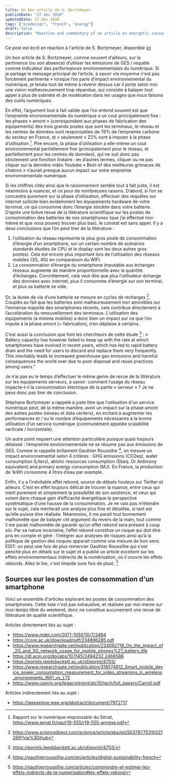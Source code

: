 ```yaml
---
title: Un bon article de S. Bortzmeyer
publishDate: "27 dec 2020"
updatedDate: 27 dec 2020
tags: ["ecodesign", "french", "energy"]
draft: false
description: "Reaction and commentary of an article on energetic consumption of IT"
---
```


Ce post est écrit en réaction à l'article de S. Bortzmeyer, disponible [ici](https://www.bortzmeyer.org/conso-electrique-moyenne.html)

Un bon article de S. Bortzmeyer, comme souvent d’ailleurs, sur la pertinence (ou son absence) d’utiliser les émissions de GES / requête comme indicateur des performances environnementales du numérique.
Si je partage le message principal de l’article, à savoir «la moyenne n'est pas forcément pertinente » lorsque l’on parle d’impact environnemental du numérique, je tenais tout de même à revenir dessus car il porte selon moi une vision malheureusement trop répandue, qui consiste à balayer tout appel à plus de sobriété et de modération dans les usages que nous faisons des outils numériques.

En effet, l’argument tout à fait valide que l’on entend souvent est que l’empreinte environnementale du numérique a un cout principalement fixe : les phases « amont » (correspondant aux phases de fabrication des équipements) des trois grands postes que sont les terminaux, le réseau et les centres de données sont responsables de 78% de l’empreinte carbone du secteur en France, et « seulement » 22% sont à imputer à la phase d’utilisation [^1]. Pire encore, la phase d’utilisation a elle-même un cout environnemental partiellement fixe (principalement pour le réseau, et partiellement pour les centres de données), qui ne suit donc pas strictement une fonction linéaire : en d’autres termes, cliquer ou ne pas cliquer sur la dernière vidéo Youtube « Best-of des meilleures grimaces de chatons » n’aurait presque aucun impact sur votre empreinte environnementale numérique.

[^1]: Rapport sur le numérique responsable du Sénat, https://www.senat.fr/rap/r19-555/r19-555-annexe.pdf

Si les chiffres cités ainsi que le raisonnement semble tout à fait juste, il est néanmoins à nuancer, et ce pour de nombreuses raisons. 
D’abord, si l’on se concentre purement sur la phase d’utilisation, effectuer des requêtes sur internet sollicite bien évidemment les équipements hardware de votre terminal, ce qui consomme donc l’énergie stockée dans votre batterie. D’après une brève revue de la littérature scientifique sur les postes de consommation des batteries de nos smartphones (que j’ai effectué moi-même et que vous pouvez trouver plus bas), le constat est sans appel. Il y a deux conclusions que l’on peut tirer de la littérature :
1)	l’utilisation du réseau représente le plus gros poste de consommation d’énergie d’un smartphone, sur un certain nombre de scénarios standards étudiés (le CPU et le display sont les deux autres gros postes). Cela est encore plus important lors de l’utilisation des réseaux mobiles (3G, 4G) en comparaison du WIFI.
2)	La consommation d’énergie du smartphone imputable aux échanges réseaux augmente de manière proportionnelle avec la quantité d’échanges.
Concrètement, cela veut dire que plus l’utilisateur échange des données avec internet, plus il consomme d’énergie sur son terminal, et plus sa batterie se vide.

Or, la durée de vie d’une batterie se mesure en cycles de recharges [^2]. Couplés au fait que les batteries sont malheureusement non amovibles sur l’immense majorité des smartphones récents, cela contribue directement à l’accélération du renouvellement des terminaux. L’utilisation des équipements (a minima mobiles) a donc bien un impact sur ce que l’on impute à la phase amont (= fabrication), n’en déplaise à certains.

[^2]: https://www.sciencedirect.com/science/article/abs/pii/S0378775310021269?via%3Dihub

C’est aussi la conclusion que font les chercheurs de cette étude [^3] : « Battery capacity has however failed to keep up with the rate at which smartphones have evolved in recent years, which has led to rapid battery drain and the need for users to discard and replace them very frequently. This inevitably leads to increased greenhouse gas emissions and harmful consequences the world over due to poor disposal and reuse practices among users.”

[^3]: https://eprints.leedsbeckett.ac.uk/id/eprint/4703/


Je n’ai pas eu le temps d’effectuer le même genre de revue de la littérature sur les équipements serveurs, à savoir: comment l’usage du réseau impacte-t-il la consommation électrique de la partie « serveur » ? Je ne peux donc pas tirer de conclusion.


Stéphane Bortzmeyer a rappelé à juste titre que l’utilisation d'un service numérique peut, de la même manière, avoir un impact sur la phase amont des autres postes (réseau et data centers), en incitant à augmenter les performances et / ou le nombre d’équipements nécessaires à la bonne utilisation d’un service numérique (communément appelée scalabilité verticale / horizontale).

Un autre point requiert une attention particulière puisque quasi toujours délaissé : l’empreinte environnementale ne se résume pas aux émissions de GES. Comme le rappelle brillament Gauthier Roussilhe [^4], on mesure un impact environnemental selon 4 critères : GHG emissions (CO2eq), water consumption (Liters), abiotic resources consumption (Sbeq. Or Antimony equivalent) and primary energy consumption (MJ). En France, la production de 1kWh consomme 4 litres d’eau par exemple. 

Enfin, il y a l’inévitable effet rebond, source de débats houleux sur Twitter et ailleurs. C’est en effet toujours délicat de trouver la nuance, entre ceux qui nient purement et simplement la possibilité de son existence, et ceux qui voient dans chaque gain d’efficacité énergétique la perspective systématique d’une hausse de la consommation. Je ne vais pas m’étendre sur le sujet, cela mériterait une analyse plus fine et détaillée, si tant est qu’elle puisse être réalisée. Néanmoins, il me parait tout bonnement malhonnête que de balayer cet argument du revers de la main, tout comme il me parait malhonnête de garantir qu’un effet rebond sera présent à coup sûr. Par sa nature incertaine, l’effet rebond constitue un risque qui doit être pris en compte et géré : l’intégrer aux analyses de risques ainsi qu’à la politique de gestion des risques apparait comme une mesure de bon sens.
EDIT: on peut une fois de plus remercier Gauthier Roussilhe qui s'est penché plus en détails sur le sujet et a publié un article excellent sur les effets environnementaux indirects de la numérisation, où il couvre les effets rebonds. Allez le lire, c'est limpide (une fois de plus). [^5] 

[^4]: https://gauthierroussilhe.com/en/articles/digital-sustainability-french
[^5]: https://gauthierroussilhe.com/articles/comprendre-et-estimer-les-effets-indirects-de-la-numerisation#les-effets-rebond

## Sources sur les postes de consommation d'un smartphone

Voici un ensemble d'articles explorant les postes de consommation des smartphones. 
Cette liste n'est pas exhaustive, et réalisée par moi meme sur mon temps libre du weekend, donc ne constitue aucunement une revue de littérature de qualité scientifique.

Articles directement liés au sujet :
- https://www.mdpi.com/2071-1050/10/7/2494
- https://core.ac.uk/download/pdf/234896285.pdf
- https://www.researchgate.net/publication/224092718_On_the_impact_of_2G_and_3G_network_usage_for_mobile_phones%27_battery_life
- https://dl.acm.org/doi/abs/10.1145/2494232.2466586
- https://eprints.leedsbeckett.ac.uk/id/eprint/4703/
- https://www.researchgate.net/publication/318574812_Smart_mobile_device_power_consumption_measurement_for_video_streaming_in_wireless_environments_WiFi_vs_LTE
- https://www.usenix.org/legacy/event/atc10/tech/full_papers/Carroll.pdf

Articles indirectement liés au sujet : 
- https://ieeexplore.ieee.org/abstract/document/7972717